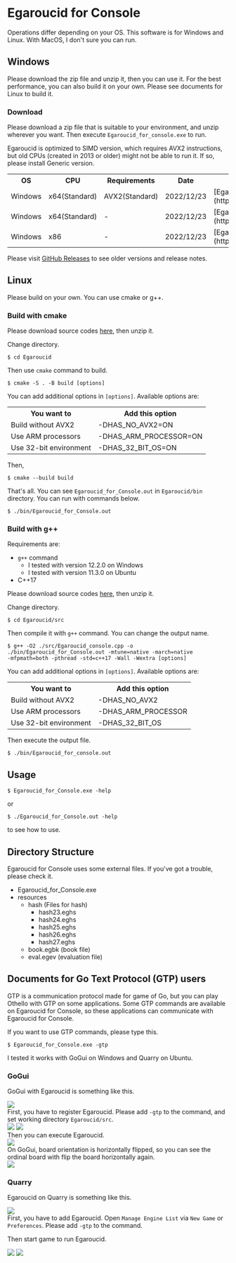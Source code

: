 # Egaroucid for Console

Operations differ depending on your OS. This software is for Windows and Linux. With MacOS, I don't sure you can run.



## Windows

Please download the zip file and unzip it, then you can use it. For the best performance, you can also build it on your own. Please see documents for Linux to build it.

### Download

Please download a zip file that is suitable to your environment, and unzip wherever you want. Then execute <code>Egaroucid_for_console.exe</code> to run.



Egaroucid is optimized to SIMD version, which requires AVX2  instructions, but old CPUs (created in 2013 or older) might not be able  to run it. If so, please install Generic version.



<table>
    <tr>
        <th>OS</th>
        <th>CPU</th>
        <th>Requirements</th>
        <th>Date</th>
        <th>Download</th>
    </tr>
    <tr>
        <td>Windows</td>
        <td>x64(Standard)</td>
        <td>AVX2(Standard)</td>
        <td>2022/12/23</td>
        <td>[Egaroucid for Console 6.1.0 Windows x64 SIMD](https://github.com/Nyanyan/Egaroucid/releases/download/v6.1.0/Egaroucid_for_Console_6_1_0_Windows_x64_SIMD.zip)</td>
    </tr>
    <tr>
        <td>Windows</td>
        <td>x64(Standard)</td>
        <td>-</td>
        <td>2022/12/23</td>
        <td>[Egaroucid for Console 6.1.0 Windows x64 Generic](https://github.com/Nyanyan/Egaroucid/releases/download/v6.1.0/Egaroucid_for_Console_6_1_0_Windows_x64_Generic.zip)</td>
    </tr>
    <tr>
        <td>Windows</td>
        <td>x86</td>
        <td>-</td>
        <td>2022/12/23</td>
        <td>[Egaroucid for Console 6.1.0 Windows x86 Generic](https://github.com/Nyanyan/Egaroucid/releases/download/v6.1.0/Egaroucid_for_Console_6_1_0_Windows_x86_Generic.zip)</td>
    </tr>
</table>



Please visit [GitHub Releases](https://github.com/Nyanyan/Egaroucid/releases) to see older versions and release notes.



## Linux

Please build on your own. You can use cmake or g++.

### Build with cmake

Please download source codes [here](https://github.com/Nyanyan/Egaroucid/archive/refs/tags/v6.1.0.zip), then unzip it.



Change directory.



<code>$ cd Egaroucid</code>



Then use <code>cmake</code> command to build.



<code>$ cmake -S . -B build [options]</code>



You can add additional options in <code>[options]</code>. Available options are:



<table>
    <tr>
        <th>You want to</th>
        <th>Add this option</th>
    </tr>
    <tr>
        <td>Build without AVX2</td>
        <td>-DHAS_NO_AVX2=ON</td>
    </tr>
    <tr>
        <td>Use ARM processors</td>
        <td>-DHAS_ARM_PROCESSOR=ON</td>
    </tr>
    <tr>
        <td>Use 32-bit environment</td>
        <td>-DHAS_32_BIT_OS=ON</td>
    </tr>
</table>




Then,



<code>$ cmake --build build</code>



That's all. You can see <code>Egaroucid_for_Console.out</code> in <code>Egaroucid/bin</code> directory. You can run with commands below.



<code>$ ./bin/Egaroucid_for_Console.out</code>



### Build with g++

Requirements are:

<ul>
    <li><code>g++</code> command
        <ul>
            <li>I tested with version 12.2.0 on Windows</li>
            <li>I tested with version 11.3.0 on Ubuntu</li>
        </ul>
    </li>
    <li>C++17</li>
</ul>

Please download source codes [here](https://github.com/Nyanyan/Egaroucid/archive/refs/tags/v6.1.0.zip), then unzip it.



Change directory.



<code>$ cd Egaroucid/src</code>



Then compile it with <code>g++</code> command. You can change the output name.



<code>$ g++ -O2 ./src/Egaroucid_console.cpp -o ./bin/Egaroucid_for_Console.out -mtune=native -march=native -mfpmath=both -pthread -std=c++17 -Wall -Wextra [options]</code>



You can add additional options in <code>[options]</code>. Available options are:

<table>
    <tr>
        <th>You want to</th>
        <th>Add this option</th>
    </tr>
    <tr>
        <td>Build without AVX2</td>
        <td>-DHAS_NO_AVX2</td>
    </tr>
    <tr>
        <td>Use ARM processors</td>
        <td>-DHAS_ARM_PROCESSOR</td>
    </tr>
    <tr>
        <td>Use 32-bit environment</td>
        <td>-DHAS_32_BIT_OS</td>
    </tr>
</table>




Then execute the output file.



<code>$ ./bin/Egaroucid_for_console.out</code>





## Usage

<code>$ Egaroucid_for_Console.exe -help</code>



or



<code>$ ./Egaroucid_for_Console.out -help</code>



to see how to use.



## Directory Structure

Egaroucid for Console uses some external files. If you've got a trouble, please check it.

<ul>
    <li>Egaroucid_for_Console.exe</li>
    <li>resources
        <ul>
            <li>hash (Files for hash)
                <ul>
                    <li>hash23.eghs</li>
                    <li>hash24.eghs</li>
                    <li>hash25.eghs</li>
                    <li>hash26.eghs</li>
                    <li>hash27.eghs</li>
                </ul>
            </li>
            <li>book.egbk (book file)</li>
            <li>eval.egev (evaluation file)</li>
        </ul>
    </li>
</ul>





## Documents for Go Text Protocol (GTP) users

GTP is a communication protocol made for game of Go, but you can play Othello with GTP on some applications. Some GTP commands are available on Egaroucid for Console, so these applications can communicate with Egaroucid for Console.



If you want to use GTP commands, please type this.



<code>$ Egaroucid_for_Console.exe -gtp</code>



I tested it works with GoGui on Windows and Quarry on Ubuntu.



### GoGui

GoGui with Egaroucid is something like this.

<div class="centering_box">
    <img class="pic2" src="img/gogui_with_egaroucid.png">
</div>
First, you have to register Egaroucid. Please add <code>-gtp</code> to the command, and set working directory <code>Egaroucid/src</code>.

<div class="centering_box">
    <img class="pic2" src="img/gogui_new_program.png">
    <img class="pic2" src="img/gogui_new_program2.png">
</div>
Then you can execute Egaroucid.

<div class="centering_box">
    <img class="pic2" src="img/gogui_launch.png">
</div>
On GoGui, board orientation is horizontally flipped, so you can see the ordinal board with flip the board horizontally again.

<div class="centering_box">
    <img class="pic2" src="img/gogui_orientation.png">
</div>



### Quarry

Egaroucid on Quarry is something like this.

<div class="centering_box">
    <img class="pic2" src="img/quarry_with_egaroucid.png">
</div>
First, you have to add Egaroucid. Open <code>Manage Engine List</code> via <code>New Game</code> or <code>Preferences</code>. Please add <code>-gtp</code> to the command.



Then start game to run Egaroucid.

<div class="centering_box">
    <img class="pic2" src="img/quarry_setting1.png">
    <img class="pic2" src="img/quarry_setting2.png">
</div>



